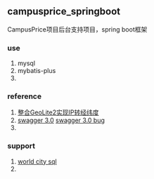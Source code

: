 ## campusprice_springboot
CampusPrice项目后台支持项目，spring boot框架

### use
1. mysql
2. mybatis-plus
3. 

### reference
1. [整合GeoLite2实现IP转经纬度](https://blog.csdn.net/qq_40711092/article/details/124530692)
2. [swagger 3.0](https://www.cnblogs.com/harriets-zhang/p/14499870.html)
   [swagger 3.0 bug](https://blog.csdn.net/nxg0916/article/details/123382012)
3. 

### support
1. [world city sql](https://github.com/bahar/WorldCityLocations)
2. 